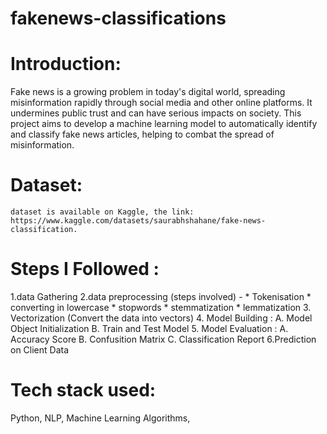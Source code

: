 # fakenews-classifications

# Introduction:
  Fake news is a growing problem in today's digital world, spreading misinformation rapidly through social media and other online platforms. It undermines public trust and can have serious impacts on society. This project aims to develop a machine learning model to automatically identify and classify fake news articles, helping to combat the spread of misinformation.

  # Dataset:
    dataset is available on Kaggle, the link: https://www.kaggle.com/datasets/saurabhshahane/fake-news-classification.

  # Steps I Followed :
  1.data Gathering
  2.data preprocessing (steps involved) -
    * Tokenisation
    * converting in lowercase
    * stopwords
    * stemmatization
    * lemmatization
  3. Vectorization (Convert the data into vectors)
  4. Model Building : A. Model Object Initialization B. Train and Test Model
  5. Model Evaluation : A. Accuracy Score B. Confusition Matrix C. Classification Report
  6.Prediction on Client Data

  # Tech stack used:
  Python,
  NLP,
  Machine Learning Algorithms,
